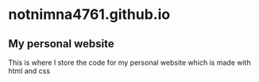 # notnimna4761.github.io
## My personal website

This is where I store the code for my personal website which is made with html and css
